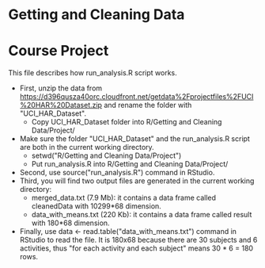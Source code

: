 Getting and Cleaning Data 
========================================
Course Project
========================================
This file describes how run_analysis.R script works.
* First, unzip the data from https://d396qusza40orc.cloudfront.net/getdata%2Fprojectfiles%2FUCI%20HAR%20Dataset.zip and rename the folder with "UCI_HAR_Dataset".
  - Copy UCI_HAR_Dataset folder into R/Getting and Cleaning Data/Project/
* Make sure the folder "UCI_HAR_Dataset" and the run_analysis.R script are both in the current working directory.
  - setwd("R/Getting and Cleaning Data/Project")
  - Put run_analysis.R into R/Getting and Cleaning Data/Project/
* Second, use source("run_analysis.R") command in RStudio. 
* Third, you will find two output files are generated in the current working directory:
  - merged_data.txt (7.9 Mb): it contains a data frame called cleanedData with 10299*68 dimension.
  - data_with_means.txt (220 Kb): it contains a data frame called result with 180*68 dimension.
* Finally, use data <- read.table("data_with_means.txt") command in RStudio to read the file. It is 180x68 because there are 30 subjects and 6 activities, thus "for each activity and each subject" means 30 * 6 = 180 rows.
